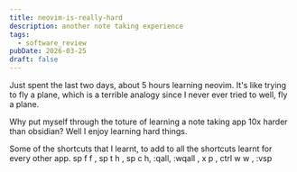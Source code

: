 ```yaml
---
title: neovim-is-really-hard
description: another note taking experience
tags:
  - software_review
pubDate: 2026-03-25
draft: false
---
```

Just spent the last two days, about 5 hours learning neovim.  It's like trying to fly a plane, which is a terrible analogy since I never ever tried to well, fly a plane.

Why put myself through the toture of learning a note taking app 10x harder than obsidian?  Well I enjoy learning hard things.

Some of the shortcuts that I learnt, to add to all the shortcuts learnt for every other app.
sp f f , sp t h , sp c h, :qall, :wqall , x p , ctrl w w , :vsp  